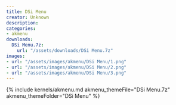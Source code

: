 ```yaml
---
title: DSi Menu
creator: Unknown
description: 
categories:
- akmenu
downloads:
  DSi Menu.7z:
    url: "/assets/downloads/DSi Menu.7z"
images:
- url: "/assets/images/akmenu/DSi Menu/1.png"
- url: "/assets/images/akmenu/DSi Menu/2.png"
- url: "/assets/images/akmenu/DSi Menu/3.png"
---
```


{% include kernels/akmenu.md akmenu_themeFile="DSi Menu.7z" akmenu_themeFolder="DSi Menu" %}
